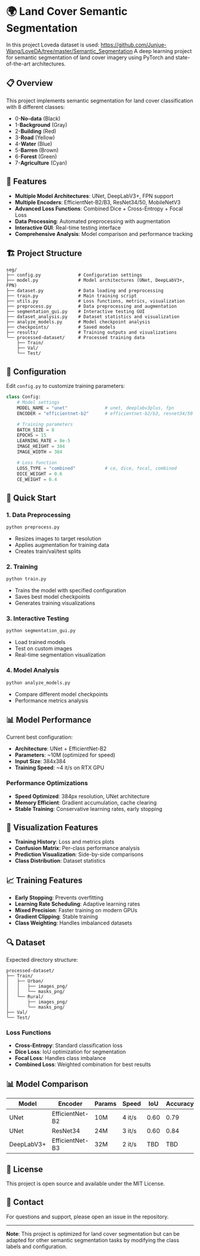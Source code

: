 # 🌍 Land Cover Semantic Segmentation

In this project Loveda dataset is used: https://github.com/Junjue-Wang/LoveDA/tree/master/Semantic_Segmentation
A deep learning project for semantic segmentation of land cover imagery using PyTorch and state-of-the-art architectures.

## 📋 Overview

This project implements semantic segmentation for land cover classification with 8 different classes:

- 0-**No-data** (Black)
- 1-**Background** (Gray)
- 2-**Building** (Red)
- 3-**Road** (Yellow)
- 4-**Water** (Blue)
- 5-**Barren** (Brown)
- 6-**Forest** (Green)
- 7-**Agriculture** (Cyan)

## 🚀 Features

- **Multiple Model Architectures**: UNet, DeepLabV3+, FPN support
- **Multiple Encoders**: EfficientNet-B2/B3, ResNet34/50, MobileNetV3
- **Advanced Loss Functions**: Combined Dice + Cross-Entropy + Focal Loss
- **Data Processing**: Automated preprocessing with augmentation
- **Interactive GUI**: Real-time testing interface
- **Comprehensive Analysis**: Model comparison and performance tracking

## 🏗️ Project Structure

```
seg/
├── config.py              # Configuration settings
├── model.py               # Model architectures (UNet, DeepLabV3+, FPN)
├── dataset.py             # Data loading and preprocessing
├── train.py               # Main training script
├── utils.py               # Loss functions, metrics, visualization
├── preprocess.py          # Data preprocessing and augmentation
├── segmentation_gui.py    # Interactive testing GUI
├── dataset_analysis.py    # Dataset statistics and visualization
├── analyze_models.py      # Model checkpoint analysis
├── checkpoints/           # Saved models
├── results/               # Training outputs and visualizations
└── processed-dataset/     # Processed training data
    ├── Train/
    ├── Val/
    └── Test/
```

## 🔧 Configuration

Edit `config.py` to customize training parameters:

```python
class Config:
    # Model settings
    MODEL_NAME = "unet"              # unet, deeplabv3plus, fpn
    ENCODER = "efficientnet-b2"      # efficientnet-b2/b3, resnet34/50

    # Training parameters
    BATCH_SIZE = 8
    EPOCHS = 15
    LEARNING_RATE = 8e-5
    IMAGE_HEIGHT = 384
    IMAGE_WIDTH = 384

    # Loss function
    LOSS_TYPE = "combined"           # ce, dice, focal, combined
    DICE_WEIGHT = 0.6
    CE_WEIGHT = 0.4
```

## 🚀 Quick Start

### 1. Data Preprocessing

```bash
python preprocess.py
```

- Resizes images to target resolution
- Applies augmentation for training data
- Creates train/val/test splits

### 2. Training

```bash
python train.py
```

- Trains the model with specified configuration
- Saves best model checkpoints
- Generates training visualizations

### 3. Interactive Testing

```bash
python segmentation_gui.py
```

- Load trained models
- Test on custom images
- Real-time segmentation visualization

### 4. Model Analysis

```bash
python analyze_models.py
```

- Compare different model checkpoints
- Performance metrics analysis

## 📊 Model Performance

Current best configuration:

- **Architecture**: UNet + EfficientNet-B2
- **Parameters**: ~10M (optimized for speed)
- **Input Size**: 384x384
- **Training Speed**: ~4 it/s on RTX GPU

### Performance Optimizations

- **Speed Optimized**: 384px resolution, UNet architecture
- **Memory Efficient**: Gradient accumulation, cache clearing
- **Stable Training**: Conservative learning rates, early stopping

## 🎨 Visualization Features

- **Training History**: Loss and metrics plots
- **Confusion Matrix**: Per-class performance analysis
- **Prediction Visualization**: Side-by-side comparisons
- **Class Distribution**: Dataset statistics

## 📈 Training Features

- **Early Stopping**: Prevents overfitting
- **Learning Rate Scheduling**: Adaptive learning rates
- **Mixed Precision**: Faster training on modern GPUs
- **Gradient Clipping**: Stable training
- **Class Weighting**: Handles imbalanced datasets

## 🔍 Dataset

Expected directory structure:

```
processed-dataset/
├── Train/
│   ├── Urban/
│   │   ├── images_png/
│   │   └── masks_png/
│   └── Rural/
│       ├── images_png/
│       └── masks_png/
├── Val/
└── Test/
```

### Loss Functions

- **Cross-Entropy**: Standard classification loss
- **Dice Loss**: IoU optimization for segmentation
- **Focal Loss**: Handles class imbalance
- **Combined Loss**: Weighted combination for best results

## 📊 Model Comparison

| Model      | Encoder         | Params | Speed  | IoU  | Accuracy |
| ---------- | --------------- | ------ | ------ | ---- | -------- |
| UNet       | EfficientNet-B2 | 10M    | 4 it/s | 0.60 | 0.79      |
| UNet       | ResNet34        | 24M    | 3 it/s | 0.60 | 0.84     |
| DeepLabV3+ | EfficientNet-B3 | 32M    | 2 it/s | TBD  | TBD      |

## 📝 License

This project is open source and available under the MIT License.

## 📧 Contact

For questions and support, please open an issue in the repository.

---

**Note**: This project is optimized for land cover segmentation but can be adapted for other semantic segmentation tasks by modifying the class labels and configuration.
